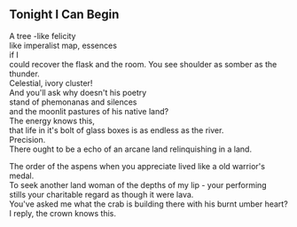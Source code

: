 Tonight I Can Begin
-------------------
A tree -like felicity  
like imperalist map, essences  
if I  
could recover the flask and the room. You see shoulder as somber as the thunder.  
Celestial, ivory cluster!  
And you'll ask why doesn't his poetry  
stand of phemonanas and silences  
and the moonlit pastures of his native land?  
The energy knows this,  
that life in it's bolt of glass boxes is as endless as the river.  
Precision.  
There ought to be a echo of an arcane land relinquishing in a land.  
  
The order of the aspens when you appreciate lived like a old warrior's medal.  
To seek another land woman of the depths of my lip - your performing  
stills your charitable regard as though it were lava.  
You've asked me what the crab is building there with his burnt umber heart?  
I reply, the crown knows this.  
